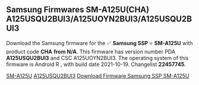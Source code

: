 <h2>Samsung Firmwares SM-A125U(CHA) A125USQU2BUI3/A125UOYN2BUI3/A125USQU2BUI3</h2>
Download the Samsung firmware for the ✅ <strong>Samsung SSP </strong> ⭐ <strong>SM-A125U</strong> with product code <strong>CHA</strong> <strong> from N/A</strong>. This firmware has version number PDA <strong>A125USQU2BUI3</strong> and CSC A125UOYN2BUI3. The operating system of this firmware is Android R , with build date 2021-10-19. Changelist <strong>22457745</strong>.


[SM-A125U](https://samfirm.shop/samsung/model/SM-A125U)
[A125USQU2BUI3](https://samfirm.shop/samsung/pda/A125USQU2BUI3)
[Download Firmware Samsung SSP SM-A125U](https://samfirm.shop/samsung/firmware/466326)
